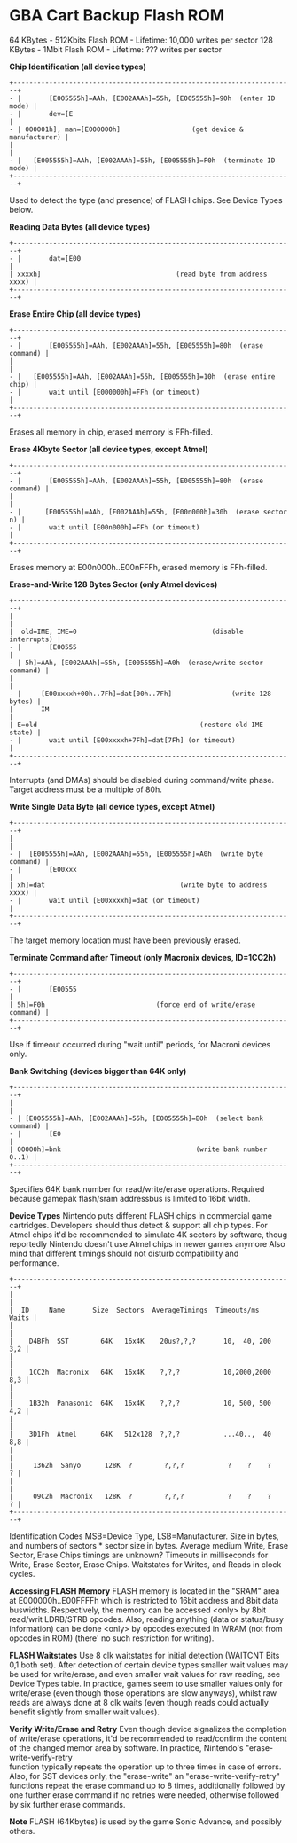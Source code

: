 # GBA Cart Backup Flash ROM


64 KBytes - 512Kbits Flash ROM - Lifetime: 10,000 writes per sector
128 KBytes - 1Mbit Flash ROM - Lifetime: ??? writes per sector

**Chip Identification (all device types)**

```
+-----------------------------------------------------------------------+
- |       [E005555h]=AAh, [E002AAAh]=55h, [E005555h]=90h  (enter ID mode) |
- |       dev=[E                                                          |
- | 000001h], man=[E000000h]                  (get device & manufacturer) |
|                                                                       |
- |   [E005555h]=AAh, [E002AAAh]=55h, [E005555h]=F0h  (terminate ID mode) |
+-----------------------------------------------------------------------+
```

Used to detect the type (and presence) of FLASH chips. See Device Types
below.

**Reading Data Bytes (all device types)**

```
+-----------------------------------------------------------------------+
- |       dat=[E00                                                        |
| xxxxh]                                  (read byte from address xxxx) |
+-----------------------------------------------------------------------+
```


**Erase Entire Chip (all device types)**

```
+-----------------------------------------------------------------------+
- |       [E005555h]=AAh, [E002AAAh]=55h, [E005555h]=80h  (erase command) |
|                                                                       |
- |   [E005555h]=AAh, [E002AAAh]=55h, [E005555h]=10h  (erase entire chip) |
- |       wait until [E000000h]=FFh (or timeout)                          |
+-----------------------------------------------------------------------+
```

Erases all memory in chip, erased memory is FFh-filled.

**Erase 4Kbyte Sector (all device types, except Atmel)**

```
+-----------------------------------------------------------------------+
- |       [E005555h]=AAh, [E002AAAh]=55h, [E005555h]=80h  (erase command) |
|                                                                       |
- |      [E005555h]=AAh, [E002AAAh]=55h, [E00n000h]=30h  (erase sector n) |
- |       wait until [E00n000h]=FFh (or timeout)                          |
+-----------------------------------------------------------------------+
```

Erases memory at E00n000h..E00nFFFh, erased memory is FFh-filled.

**Erase-and-Write 128 Bytes Sector (only Atmel devices)**

```
+-----------------------------------------------------------------------+
|                                                                       |
|  old=IME, IME=0                                  (disable interrupts) |
- |       [E00555                                                         |
- | 5h]=AAh, [E002AAAh]=55h, [E005555h]=A0h  (erase/write sector command) |
|                                                                       |
- |     [E00xxxxh+00h..7Fh]=dat[00h..7Fh]               (write 128 bytes) |
|       IM                                                              |
| E=old                                         (restore old IME state) |
- |       wait until [E00xxxxh+7Fh]=dat[7Fh] (or timeout)                 |
+-----------------------------------------------------------------------+
```

Interrupts (and DMAs) should be disabled during command/write phase.
Target address must be a multiple of 80h.

**Write Single Data Byte (all device types, except Atmel)**

```
+-----------------------------------------------------------------------+
|                                                                       |
- |  [E005555h]=AAh, [E002AAAh]=55h, [E005555h]=A0h  (write byte command) |
- |       [E00xxx                                                         |
| xh]=dat                                  (write byte to address xxxx) |
- |       wait until [E00xxxxh]=dat (or timeout)                          |
+-----------------------------------------------------------------------+
```

The target memory location must have been previously erased.

**Terminate Command after Timeout (only Macronix devices, ID=1CC2h)**

```
+-----------------------------------------------------------------------+
- |       [E00555                                                         |
| 5h]=F0h                            (force end of write/erase command) |
+-----------------------------------------------------------------------+
```

Use if timeout occurred during \"wait until\" periods, for Macroni
devices only.

**Bank Switching (devices bigger than 64K only)**

```
+-----------------------------------------------------------------------+
|                                                                       |
- | [E005555h]=AAh, [E002AAAh]=55h, [E005555h]=B0h  (select bank command) |
- |       [E0                                                             |
| 00000h]=bnk                                  (write bank number 0..1) |
+-----------------------------------------------------------------------+
```

Specifies 64K bank number for read/write/erase operations.
Required because gamepak flash/sram addressbus is limited to 16bit
width.

**Device Types**
Nintendo puts different FLASH chips in commercial game cartridges.
Developers should thus detect & support all chip types. For Atmel chips
it\'d be recommended to simulate 4K sectors by software, thoug
reportedly Nintendo doesn\'t use Atmel chips in newer games anymore
Also mind that different timings should not disturb compatibility and
performance.

```
+-----------------------------------------------------------------------+
|                                                                       |
|  ID     Name       Size  Sectors  AverageTimings  Timeouts/ms   Waits |
|                                                                       |
|    D4BFh  SST        64K   16x4K    20us?,?,?       10,  40, 200  3,2 |
|                                                                       |
|    1CC2h  Macronix   64K   16x4K    ?,?,?           10,2000,2000  8,3 |
|                                                                       |
|    1B32h  Panasonic  64K   16x4K    ?,?,?           10, 500, 500  4,2 |
|                                                                       |
|    3D1Fh  Atmel      64K   512x128  ?,?,?           ...40..,  40  8,8 |
|                                                                       |
|     1362h  Sanyo      128K  ?        ?,?,?           ?    ?    ?    ? |
|                                                                       |
|     09C2h  Macronix   128K  ?        ?,?,?           ?    ?    ?    ? |
+-----------------------------------------------------------------------+
```

Identification Codes MSB=Device Type, LSB=Manufacturer.
Size in bytes, and numbers of sectors \* sector size in bytes.
Average medium Write, Erase Sector, Erase Chips timings are unknown?
Timeouts in milliseconds for Write, Erase Sector, Erase Chips.
Waitstates for Writes, and Reads in clock cycles.

**Accessing FLASH Memory**
FLASH memory is located in the \"SRAM\" area at E000000h..E00FFFFh
which is restricted to 16bit address and 8bit data buswidths.
Respectively, the memory can be accessed \<only\> by 8bit read/writ
LDRB/STRB opcodes.
Also, reading anything (data or status/busy information) can be done
\<only\> by opcodes executed in WRAM (not from opcodes in ROM) (there\'
no such restriction for writing).

**FLASH Waitstates**
Use 8 clk waitstates for initial detection (WAITCNT Bits 0,1 both set).
After detection of certain device types smaller wait values may be used
for write/erase, and even smaller wait values for raw reading, see
Device Types table.
In practice, games seem to use smaller values only for write/erase (even
though those operations are slow anyways), whilst raw reads are always
done at 8 clk waits (even though reads could actually benefit slightly
from smaller wait values).

**Verify Write/Erase and Retry**
Even though device signalizes the completion of write/erase operations,
it\'d be recommended to read/confirm the content of the changed memor
area by software. In practice, Nintendo\'s \"erase-write-verify-retry\
function typically repeats the operation up to three times in case of
errors.
Also, for SST devices only, the \"erase-write\" an
\"erase-write-verify-retry\" functions repeat the erase command up to 8
times, additionally followed by one further erase command if no retries
were needed, otherwise followed by six further erase commands.

**Note**
FLASH (64Kbytes) is used by the game Sonic Advance, and possibly
others.



